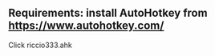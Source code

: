 Requirements: install AutoHotkey from https://www.autohotkey.com/
--------------------
Click riccio333.ahk